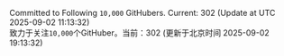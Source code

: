 Committed to Following `10,000` GitHubers. Current: <!-- FOLLOWING_COUNT -->302<!-- FOLLOWING_COUNT --> (Update at UTC <!-- LAST_UPDATED -->2025-09-02 11:13:32<!-- LAST_UPDATED -->)<br>
致力于关注`10,000`个GitHuber。当前：<!-- FOLLOWING_COUNT -->302<!-- FOLLOWING_COUNT --> (更新于北京时间 <!-- LAST_UPDATED_CST -->2025-09-02 19:13:32<!-- LAST_UPDATED_CST -->)
